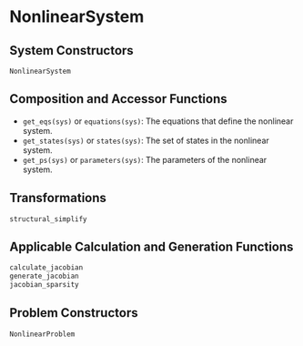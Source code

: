 # NonlinearSystem

## System Constructors

```@docs
NonlinearSystem
```

## Composition and Accessor Functions

- `get_eqs(sys)` or `equations(sys)`: The equations that define the nonlinear system.
- `get_states(sys)` or `states(sys)`: The set of states in the nonlinear system.
- `get_ps(sys)` or `parameters(sys)`: The parameters of the nonlinear system.

## Transformations

```@docs
structural_simplify
```

## Applicable Calculation and Generation Functions

```julia
calculate_jacobian
generate_jacobian
jacobian_sparsity
```

## Problem Constructors

```@docs
NonlinearProblem
```
